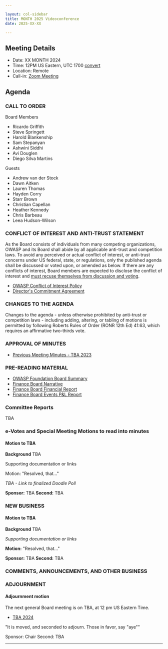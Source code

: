 ```yaml
---

layout: col-sidebar
title: MONTH 2025 Videoconference
date: 2025-XX-XX

---
```


## Meeting Details

- Date: XX MONTH 2024
- Time: 12PM US Eastern, UTC 1700 [convert](https://www.timeanddate.com/worldclock/meetingdetails.html?year=2024&month=XX&day=XX&hour=17&min=0&sec=0&p1=398&p2=110&p3=197&p4=64&p5=136&p6=179)
- Location: Remote
- Call-in: [Zoom Meeting](https://us06web.zoom.us/j/88966282109?pwd=tgbr7MUDEev6ZBIGh4wMsk2cSradte.1)

## Agenda

### CALL TO ORDER

Board Members
- Ricardo Griffith
- Steve Springett
- Harold Blankenship
- Sam Stepanyan
- Ashwini Siddhi
- Avi Douglen 
- Diego Silva Martins

Guests
- Andrew van der Stock
- Dawn Aitken
- Lauren Thomas
- Hayden Corry
- Starr Brown
- Christian Capellan
- Heather Kennedy
- Chris Barbeau
- Leea Hudson-Wilson

### CONFLICT OF INTEREST AND ANTI-TRUST STATEMENT

As the Board consists of individuals from many competing organizations, OWASP and its Board shall abide by all applicable anti-trust and competition laws. To avoid any perceived or actual conflict of interest, or anti-trust concerns under US federal, state, or regulations, only the published agenda shall be discussed or voted upon, or amended as below. If there are any conflicts of interest, Board members are expected to disclose the conflict of interest and [must recuse themselves from discussion and voting](https://policy.owasp.org/legal/bylaws#section-702-disclosure-required).

- [OWASP Conflict of Interest Policy](https://policy.owasp.org/operational/conflict-of-interest)
- [Director's Commitment Agreement](https://policy.owasp.org/legal/directors-committment-agreement)

### CHANGES TO THE AGENDA

Changes to the agenda - unless otherwise prohibited by anti-trust or competition laws - including adding, altering, or tabling of motions is permitted by following Roberts Rules of Order (RONR 12th Ed) 41:63, which requires an affirmative two-thirds vote.

### APPROVAL OF MINUTES

- [Previous Meeting Minutes - TBA 2023](/meetings-historical/2023XX)

### PRE-READING MATERIAL

- [OWASP Foundation Board Summary](TBA)
- [Finance Board Narrative](TBA)
- [Finance Board Financial Report](TBA)
- [Finance Board Events P&L Report](TBA)

### Committee Reports

TBA

### e-Votes and Special Meeting Motions to read into minutes

#### Motion to TBA

**Background** TBA

Supporting documentation or links

Motion: "Resolved, that..."

*TBA - Link to finalized Doodle Poll*

**Sponsor:** TBA
**Second:** TBA

### NEW BUSINESS

#### Motion to TBA

**Background** TBA

*Supporting documentation or links*

**Motion:** "Resolved, that..."

**Sponsor:** TBA
**Second:** TBA

### COMMENTS, ANNOUNCEMENTS, AND OTHER BUSINESS

### ADJOURNMENT

#### Adjournment motion

The next general Board meeting is on TBA, at 12 pm US Eastern Time.

- [TBA 2024](https://owasp.org/meetings/2024XX.html)

"It is moved, and seconded to adjourn. Those in favor, say "aye""

Sponsor: Chair
Second: TBA

***
